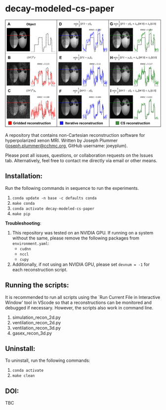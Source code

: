 # decay-modeled-cs-paper
![Figure1](Fig1.png)

A repository that contains non-Cartesian reconstruction software for hyperpolarized xenon MRI. Written by Joseph Plummer (joseph.plummer@cchmc.org, GitHub username: joeyplum). 

Please post all issues, questions, or collaboration requests on the Issues tab. Alternatively, feel free to contact me directly via email or other means. 

## Installation:

Run the following commands in sequence to run the experiments.

1. `conda update -n base -c defaults conda`
2. `make conda`
3. `conda activate decay-modeled-cs-paper`
4. `make pip`

**Troubleshooting**:

1. This repository was tested on an NVIDIA GPU. If running on a system without
   the same, please remove the following packages from `environment.yaml`:
   - `cudnn`
   - `nccl`
   - `cupy`
2. Additionally, if not using an NVIDIA GPU, please set `devnum = -1` for each
   reconstruction script.

## Running the scripts: 

It is recommended to run all scripts using the `Run Current File in Interactive Window' tool in VScode so that a reconstructions can be monitored and debugged if necessary. However, the scripts also work in command line. 
1. simulation_recon_2d.py
2. ventilation_recon_2d.py
3. ventilation_recon_3d.py
4. gasex_recon_3d.py

## Uninstall:

To uninstall, run the following commands:

1. `conda activate`
2. `make clean`


## DOI:
TBC
